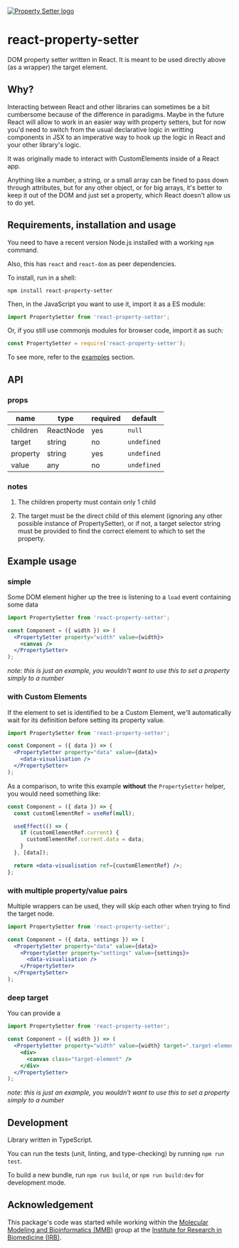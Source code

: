 [![Property Setter logo](https://img.shields.io/npm/v/react-property-setter)](https://www.npmjs.com/package/react-property-setter)

# react-property-setter

DOM property setter written in React. It is meant to be used directly above (as
a wrapper) the target element.

## Why?

Interacting between React and other libraries can sometimes be a bit cumbersome
because of the difference in paradigms. Maybe in the future React will allow to
work in an easier way with property setters, but for now you'd need to switch
from the usual declarative logic in writting components in JSX to an imperative
way to hook up the logic in React and your other library's logic.

It was originally made to interact with CustomElements inside of a React app.

Anything like a number, a string, or a small array can be fined to pass down
through attributes, but for any other object, or for big arrays, it's better to
keep it out of the DOM and just set a property, which React doesn't allow us to
do yet.

## Requirements, installation and usage

You need to have a recent version Node.js installed with a working `npm` command.

Also, this has `react` and `react-dom` as peer dependencies.

To install, run in a shell:

```shell
npm install react-property-setter
```

Then, in the JavaScript you want to use it, import it as a ES module:

```javascript
import PropertySetter from 'react-property-setter';
```

Or, if you still use commonjs modules for browser code, import it as such:

```javascript
const PropertySetter = require('react-property-setter');
```

To see more, refer to the [examples](#example-usage) section.

## API

### props

| name     | type      | required | default     |
| -------- | --------- | -------- | ----------- |
| children | ReactNode | yes      | `null`      |
| target   | string    | no       | `undefined` |
| property | string    | yes      | `undefined` |
| value    | any       | no       | `undefined` |

### notes

1. The children property must contain only 1 child

2. The target must be the direct child of this element (ignoring any other
   possible instance of PropertySetter), or if not, a target selector string must
   be provided to find the correct element to which to set the property.

## Example usage

### simple

Some DOM element higher up the tree is listening to a `load` event containing some data

```jsx
import PropertySetter from 'react-property-setter';

const Component = ({ width }) => (
  <PropertySetter property="width" value={width}>
    <canvas />
  </PropertySetter>
);
```

_note: this is just an example, you wouldn't want to use this to set a property_
_simply to a number_

### with Custom Elements

If the element to set is identified to be a Custom Element, we'll automatically
wait for its definition before setting its property value.

```jsx
import PropertySetter from 'react-property-setter';

const Component = ({ data }) => (
  <PropertySetter property="data" value={data}>
    <data-visualisation />
  </PropertySetter>
);
```

As a comparison, to write this example **without** the `PropertySetter` helper, you
would need something like:

```jsx
const Component = ({ data }) => {
  const customElementRef = useRef(null);

  useEffect(() => {
    if (customElementRef.current) {
      customElementRef.current.data = data;
    }
  }, [data]);

  return <data-visualisation ref={customElementRef} />;
};
```

### with multiple property/value pairs

Multiple wrappers can be used, they will skip each other when trying to find the
target node.

```jsx
import PropertySetter from 'react-property-setter';

const Component = ({ data, settings }) => (
  <PropertySetter property="data" value={data}>
    <PropertySetter property="settings" value={settings}>
      <data-visualisation />
    </PropertySetter>
  </PropertySetter>
);
```

### deep target

You can provide a

```jsx
import PropertySetter from 'react-property-setter';

const Component = ({ width }) => (
  <PropertySetter property="width" value={width} target=".target-element">
    <div>
      <canvas class="target-element" />
    </div>
  </PropertySetter>
);
```

_note: this is just an example, you wouldn't want to use this to set a property_
_simply to a number_

## Development

Library written in TypeScript.

You can run the tests (unit, linting, and type-checking) by running
`npm run test`.

To build a new bundle, run `npm run build`, or `npm run build:dev` for
development mode.

## Acknowledgement

This package's code was started while working within the
[Molecular Modeling and Bioinformatics (MMB)](https://mmb.irbbarcelona.org/)
group at the
[Institute for Research in Biomedicine (IRB)](https://www.irbbarcelona.org/).
